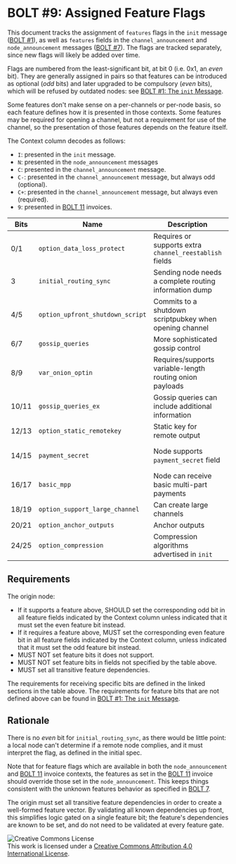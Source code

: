 # BOLT #9: Assigned Feature Flags

This document tracks the assignment of `features` flags in the `init`
message ([BOLT #1](01-messaging.md)), as well as `features` fields in
the `channel_announcement` and `node_announcement` messages ([BOLT
#7](07-routing-gossip.md)).  The flags are tracked separately, since
new flags will likely be added over time.

Flags are numbered from the least-significant bit, at bit 0 (i.e. 0x1,
an _even_ bit). They are generally assigned in pairs so that features
can be introduced as optional (_odd_ bits) and later upgraded to be compulsory
(_even_ bits), which will be refused by outdated nodes:
see [BOLT #1: The `init` Message](01-messaging.md#the-init-message).

Some features don't make sense on a per-channels or per-node basis, so
each feature defines how it is presented in those contexts.  Some
features may be required for opening a channel, but not a requirement
for use of the channel, so the presentation of those features depends
on the feature itself.

The Context column decodes as follows:

* `I`: presented in the `init` message.
* `N`: presented in the `node_announcement` messages
* `C`: presented in the `channel_announcement` message.
* `C-`: presented in the `channel_announcement` message, but always odd (optional).
* `C+`: presented in the `channel_announcement` message, but always even (required).
* `9`: presented in [BOLT 11](11-payment-encoding.md) invoices.

| Bits  | Name                             | Description                                               | Context  | Dependencies              | Link                                                    |
|-------|----------------------------------|-----------------------------------------------------------|----------|---------------------------|---------------------------------------------------------|
| 0/1   | `option_data_loss_protect`       | Requires or supports extra `channel_reestablish` fields   | IN       |                           | [BOLT #2][bolt02-retransmit]                            |
| 3     | `initial_routing_sync`           | Sending node needs a complete routing information dump    | I        |                           | [BOLT #7][bolt07-sync]                                  |
| 4/5   | `option_upfront_shutdown_script` | Commits to a shutdown scriptpubkey when opening channel   | IN       |                           | [BOLT #2][bolt02-open]                                  |
| 6/7   | `gossip_queries`                 | More sophisticated gossip control                         | IN       |                           | [BOLT #7][bolt07-query]                                 |
| 8/9   | `var_onion_optin`                | Requires/supports variable-length routing onion payloads  | IN9      |                           | [Routing Onion Specification][bolt04]                   |
| 10/11 | `gossip_queries_ex`              | Gossip queries can include additional information         | IN       | `gossip_queries`          | [BOLT #7][bolt07-query]                                 |
| 12/13 | `option_static_remotekey`        | Static key for remote output                              | IN       |                           | [BOLT #3](03-transactions.md)                           |
| 14/15 | `payment_secret`                 | Node supports `payment_secret` field                      | IN9      | `var_onion_optin`         | [Routing Onion Specification][bolt04]                   |
| 16/17 | `basic_mpp`                      | Node can receive basic multi-part payments                | IN9      | `payment_secret`          | [BOLT #4][bolt04-mpp]                                   |
| 18/19 | `option_support_large_channel`   | Can create large channels                                 | IN       |                           | [BOLT #2](02-peer-protocol.md#the-open_channel-message) |
| 20/21 | `option_anchor_outputs`          | Anchor outputs                                            | IN       | `option_static_remotekey` | [BOLT #3](03-transactions.md)                           |
| 24/25 | `option_compression`             | Compression algorithms advertised in `init`               | IN       |                           | [BOLT #1](01-messaging.md#the-init-message)             |

## Requirements

The origin node:

* If it supports a feature above, SHOULD set the corresponding odd
  bit in all feature fields indicated by the Context column unless
  indicated that it must set the even feature bit instead.
* If it requires a feature above, MUST set the corresponding even
  feature bit in all feature fields indicated by the Context column,
  unless indicated that it must set the odd feature bit instead.
* MUST NOT set feature bits it does not support.
* MUST NOT set feature bits in fields not specified by the table above.
* MUST set all transitive feature dependencies.

The requirements for receiving specific bits are defined in the linked sections in the table above.
The requirements for feature bits that are not defined
above can be found in [BOLT #1: The `init` Message](01-messaging.md#the-init-message).

## Rationale

There is no _even_ bit for `initial_routing_sync`, as there would be little
point: a local node can't determine if a remote node complies, and it must
interpret the flag, as defined in the initial spec.

Note that for feature flags which are available in both the `node_announcement`
and [BOLT 11](11-payment-encoding.md) invoice contexts, the features as set in
the [BOLT 11](11-payment-encoding.md) invoice should override those set in the
`node_announcement`. This keeps things consistent with the unknown features
behavior as specified in [BOLT 7](07-routing-gossip.md#the-node_announcement-message).

The origin must set all transitive feature dependencies in order to create a
well-formed feature vector. By validating all known dependencies up front, this
simplifies logic gated on a single feature bit; the feature's dependencies are
known to be set, and do not need to be validated at every feature gate.

![Creative Commons License](https://i.creativecommons.org/l/by/4.0/88x31.png "License CC-BY")
<br>
This work is licensed under a [Creative Commons Attribution 4.0 International License](http://creativecommons.org/licenses/by/4.0/).

[bolt02-retransmit]: 02-peer-protocol.md#message-retransmission
[bolt02-open]: 02-peer-protocol.md#the-open_channel-message
[bolt04]: 04-onion-routing.md
[bolt07-sync]: 07-routing-gossip.md#initial-sync
[bolt07-query]: 07-routing-gossip.md#query-messages
[bolt04-mpp]: 04-onion-routing.md#basic-multi-part-payments
